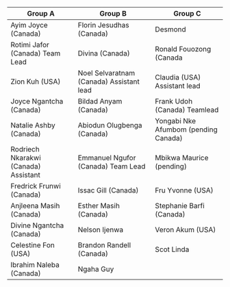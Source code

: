 
| Group A                | Group B                 | Group C                 |
|------------------------|-------------------------|-------------------------|
| Ayim Joyce (Canada)     | Florin Jesudhas (Canada)| Desmond                 |
| Rotimi Jafor (Canada) Team Lead  | Divina (Canada)         | Ronald Fouozong (Canada |
| Zion Kuh (USA)         | Noel Selvaratnam (Canada) Assistant lead| Claudia (USA)  Assistant lead         |
| Joyce Ngantcha (Canada)| Bildad Anyam (Canada)   | Frank Udoh (Canada) Teamlead |
| Natalie Ashby (Canada) | Abiodun Olugbenga (Canada)| Yongabi Nke Afumbom (pending Canada) |
| Rodriech Nkarakwi (Canada) Assistant| Emmanuel Ngufor (Canada) Team Lead| Mbikwa Maurice (pending)|
| Fredrick Frunwi (Canada)| Issac Gill (Canada)    | Fru Yvonne (USA)        |
| Anjleena Masih (Canada)| Esther Masih (Canada)   | Stephanie Barfi (Canada)|
| Divine Ngantcha (Canada)| Nelson Ijenwa   | Veron Akum (USA)              |
| Celestine Fon (USA)     | Brandon Randell (Canada)| Scot Linda              |
| Ibrahim Naleba (Canada) | Ngaha Guy                        |                       |

